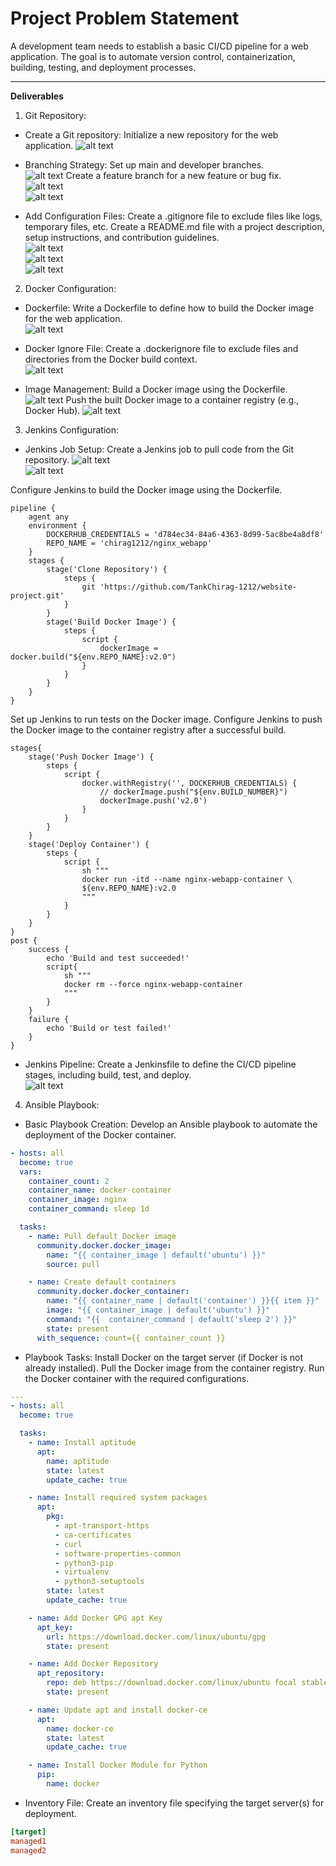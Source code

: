 Project Problem Statement
========

A development team needs to establish a basic CI/CD pipeline for a web application. The goal is to automate version control, containerization, building, testing, and deployment processes.

-----------------
**Deliverables**
1. Git Repository:
- Create a Git repository: Initialize a new repository for the web application.
![alt text](img/image1.png)<br>
- Branching Strategy:
Set up main and developer branches.<br>
![alt text](img/image2.png)
Create a feature branch for a new feature or bug fix.<br>
![alt text](img/image3.png)<br>
![alt text](img/image4.png)<br>

- Add Configuration Files:
Create a .gitignore file to exclude files like logs, temporary files, etc.
Create a README.md file with a project description, setup instructions, and contribution guidelines.<br>
![alt text](img/image5.png)<br>
![alt text](img/image6.png)<br>
![alt text](img/image7.png)<br>

2. Docker Configuration:
- Dockerfile:
Write a Dockerfile to define how to build the Docker image for the web application.<br>
![alt text](img/image8.png)

- Docker Ignore File:
Create a .dockerignore file to exclude files and directories from the Docker build context.<br>
![alt text](img/image9.png)

- Image Management:
Build a Docker image using the Dockerfile.
![alt text](img/image10.png)
Push the built Docker image to a container registry (e.g., Docker Hub).
![alt text](img/image11.png)

3. Jenkins Configuration:
- Jenkins Job Setup:
Create a Jenkins job to pull code from the Git repository.
![alt text](img/image12.png)<br>
![alt text](img/image13.png)

Configure Jenkins to build the Docker image using the Dockerfile.
```
pipeline {
    agent any
    environment {
        DOCKERHUB_CREDENTIALS = 'd784ec34-84a6-4363-8d99-5ac8be4a8df8'
        REPO_NAME = 'chirag1212/nginx_webapp'
    }
    stages {
        stage('Clone Repository') {
            steps {
                git 'https://github.com/TankChirag-1212/website-project.git'
            }
        }
        stage('Build Docker Image') {
            steps {
                script {
                    dockerImage = docker.build("${env.REPO_NAME}:v2.0")
                }
            }
        }
    }
}
```
Set up Jenkins to run tests on the Docker image.
Configure Jenkins to push the Docker image to the container registry after a successful build.
```
stages{
    stage('Push Docker Image') {
        steps {
            script {
                docker.withRegistry('', DOCKERHUB_CREDENTIALS) {
                    // dockerImage.push("${env.BUILD_NUMBER}")
                    dockerImage.push('v2.0')
                }
            }
        }
    }
    stage('Deploy Container') {
        steps {
            script {
                sh """
                docker run -itd --name nginx-webapp-container \
                ${env.REPO_NAME}:v2.0
                """
            }
        }
    }
}
post {
    success {
        echo 'Build and test succeeded!'
        script{
            sh """
            docker rm --force nginx-webapp-container
            """
        }
    }
    failure {
        echo 'Build or test failed!'
    }
}
```

- Jenkins Pipeline:
Create a Jenkinsfile to define the CI/CD pipeline stages, including build, test, and deploy.<br>
![alt text](img/image14.png)

4. Ansible Playbook:
- Basic Playbook Creation:
Develop an Ansible playbook to automate the deployment of the Docker container.
```yml
- hosts: all
  become: true
  vars:
    container_count: 2
    container_name: docker-container
    container_image: nginx
    container_command: sleep 1d

  tasks:
    - name: Pull default Docker image
      community.docker.docker_image:
        name: "{{ container_image | default('ubuntu') }}"
        source: pull

    - name: Create default containers
      community.docker.docker_container:
        name: "{{ container_name | default('container') }}{{ item }}"
        image: "{{ container_image | default('ubuntu') }}"
        command: "{{  container_command | default('sleep 2') }}"
        state: present
      with_sequence: count={{ container_count }}
```
- Playbook Tasks:
Install Docker on the target server (if Docker is not already installed).
Pull the Docker image from the container registry.
Run the Docker container with the required configurations.
```yml
---
- hosts: all
  become: true

  tasks:
    - name: Install aptitude
      apt:
        name: aptitude
        state: latest
        update_cache: true

    - name: Install required system packages
      apt:
        pkg:
          - apt-transport-https
          - ca-certificates
          - curl
          - software-properties-common
          - python3-pip
          - virtualenv
          - python3-setuptools
        state: latest
        update_cache: true

    - name: Add Docker GPG apt Key
      apt_key:
        url: https://download.docker.com/linux/ubuntu/gpg
        state: present

    - name: Add Docker Repository
      apt_repository:
        repo: deb https://download.docker.com/linux/ubuntu focal stable
        state: present

    - name: Update apt and install docker-ce
      apt:
        name: docker-ce
        state: latest
        update_cache: true

    - name: Install Docker Module for Python
      pip:
        name: docker
```
- Inventory File:
Create an inventory file specifying the target server(s) for deployment.
```ini
[target]
managed1
managed2
```
